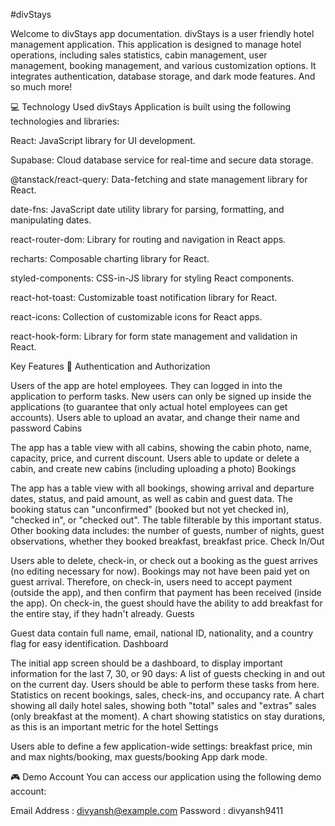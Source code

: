 #divStays

Welcome to divStays app documentation. divStays is a user friendly hotel management application. This application is designed to manage hotel operations, including sales statistics, cabin management, user management, booking management, and various customization options. It integrates authentication, database storage, and dark mode features. And so much more!

💻 Technology Used
divStays Application is built using the following technologies and libraries:

React: JavaScript library for UI development.

Supabase: Cloud database service for real-time and secure data storage.

@tanstack/react-query: Data-fetching and state management library for React.

date-fns: JavaScript date utility library for parsing, formatting, and manipulating dates.

react-router-dom: Library for routing and navigation in React apps.

recharts: Composable charting library for React.

styled-components: CSS-in-JS library for styling React components.

react-hot-toast: Customizable toast notification library for React.

react-icons: Collection of customizable icons for React apps.

react-hook-form: Library for form state management and validation in React.


Key Features 📝
Authentication and Authorization

Users of the app are hotel employees. They can logged in into the application to perform tasks.
New users can only be signed up inside the applications (to guarantee that only actual hotel employees can get accounts).
Users able to upload an avatar, and change their name and password
Cabins

The app has a table view with all cabins, showing the cabin photo, name, capacity, price, and current discount.
Users able to update or delete a cabin, and create new cabins (including uploading a photo)
Bookings

The app has a table view with all bookings, showing arrival and departure dates, status, and paid amount, as well as cabin and guest data.
The booking status can "unconfirmed" (booked but not yet checked in), "checked in", or "checked out". The table filterable by this important status.
Other booking data includes: the number of guests, number of nights, guest observations, whether they booked breakfast, breakfast price.
Check In/Out

Users able to delete, check-in, or check out a booking as the guest arrives (no editing necessary for now).
Bookings may not have been paid yet on guest arrival. Therefore, on check-in, users need to accept payment (outside the app), and then confirm that payment has been received (inside the app).
On check-in, the guest should have the ability to add breakfast for the entire stay, if they hadn't already.
Guests

Guest data contain full name, email, national ID, nationality, and a country flag for easy identification.
Dashboard

The initial app screen should be a dashboard, to display important information for the last 7, 30, or 90 days:
A list of guests checking in and out on the current day. Users should be able to perform these tasks from here.
Statistics on recent bookings, sales, check-ins, and occupancy rate.
A chart showing all daily hotel sales, showing both "total" sales and "extras" sales (only breakfast at the moment).
A chart showing statistics on stay durations, as this is an important metric for the hotel
Settings

Users able to define a few application-wide settings: breakfast price, min and max nights/booking, max guests/booking
App dark mode.


🎮 Demo Account
You can access our application using the following demo account:

Email Address : divyansh@example.com
Password : divyansh9411
